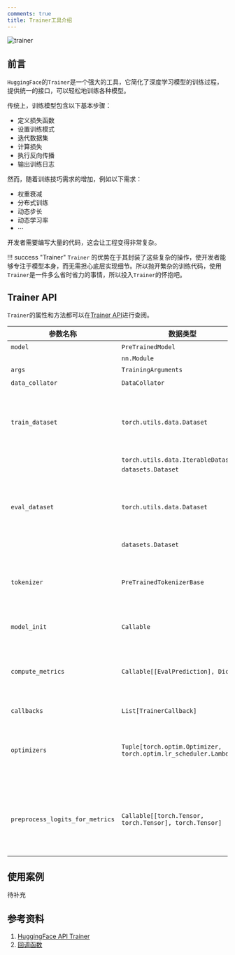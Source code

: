 ```yaml
---
comments: true
title: Trainer工具介绍
---
```


![trainer](./imgs/trainer.png)

## 前言

`HuggingFace`的`Trainer`是一个强大的工具，它简化了深度学习模型的训练过程，提供统一的接口，可以轻松地训练各种模型。

传统上，训练模型包含以下基本步骤：

- 定义损失函数
- 设置训练模式
- 迭代数据集
- 计算损失
- 执行反向传播
- 输出训练日志

然而，随着训练技巧需求的增加，例如以下需求：

- 权重衰减
- 分布式训练
- 动态步长
- 动态学习率
- $\cdots$

开发者需要编写大量的代码，这会让工程变得非常复杂。

!!! success "Trainer"
    `Trainer` 的优势在于其封装了这些复杂的操作，使开发者能够专注于模型本身，而无需担心底层实现细节。所以抛开繁杂的训练代码，使用`Trainer`是一件多么省时省力的事情，所以投入`Trainer`的怀抱吧。

## Trainer API

`Trainer`的属性和方法都可以在[Trainer API](https://huggingface.co/docs/transformers/main_classes/trainer#transformers.Trainer)进行查阅。

| 参数名称                        | 数据类型                                                          | 注释                                                                                                                        |
| ------------------------------- | ----------------------------------------------------------------- | --------------------------------------------------------------------------------------------------------------------------- |
| `model`                         | `PreTrainedModel`                                                 | 模型实例                                                                                                                    |
|                                 | `nn.Module`                                                       |                                                                                                                             |
| `args`                          | `TrainingArguments`                                               | 训练时的超参数                                                                                                              |
| `data_collator`                 | `DataCollator`                                                    | 数据整理器                                                                                                                  |
| `train_dataset`                 | `torch.utils.data.Dataset`                                        | 训练集。如果接收的是`datasets.Dataset`，训练阶段数据集中不被使用的列都会被删除                                              |
|                                 | `torch.utils.data.IterableDataset`                                |                                                                                                                             |
|                                 | `datasets.Dataset`                                                |                                                                                                                             |
| `eval_dataset`                  | `torch.utils.data.Dataset`                                        | 评估集。如果接收的是`datasets.Dataset`，评估阶段数据集中不被使用的列都会被删除                                              |
|                                 | `datasets.Dataset`                                                |                                                                                                                             |
| `tokenizer`                     | `PreTrainedTokenizerBase`                                         | 分词器实例。在对数据进行分批次时，分词器会将数据填充到最大长度；在保存模型时，分词器文件也将被同时保存                      |
| `model_init`                    | `Callable`                                                        | 用于初始化模型的函数                                                                                                        |
| `compute_metrics`               | `Callable[[EvalPrediction], Dict]`                                | 用于计算评估指标的函数。该函数输入为`EvalPrediction`类，返回结果必须为包含指标及其具体数值的字典                            |
| `callbacks`                     | `List[TrainerCallback]`                                           | 回调函数列表                                                                                                                |
| `optimizers`                    | `Tuple[torch.optim.Optimizer, torch.optim.lr_scheduler.LambdaLR]` | 用于训练的优化器和学习率调度器。默认为(`None`, `None`)，即对应（`AdamW`优化器实例，线性学习率调度器）                       |
| `preprocess_logits_for_metrics` | `Callable[[torch.Tensor, torch.Tensor], torch.Tensor]`            | 用于在评估步骤中对模型输出的置信度进行预处理的函数。该函数最后返回运算过后的置信度，并将置信度和标签传递给`compute_metrics` |

## 使用案例

待补充

## 参考资料

<div class="grid cards" markdown>

1. [HuggingFace API Trainer](https://huggingface.co/docs/transformers/main_classes/trainer)
2. [回调函数](../callbacks/callbacks.md)

</div>
